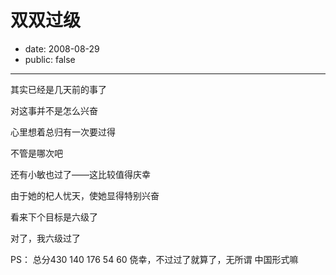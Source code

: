 # 双双过级

- date: 2008-08-29
- public: false

--------------------------


其实已经是几天前的事了

对这事并不是怎么兴奋

心里想着总归有一次要过得

不管是哪次吧

还有小敏也过了——这比较值得庆幸

由于她的杞人忧天，使她显得特别兴奋

看来下个目标是六级了

对了，我六级过了

PS： 总分430
140 176 54 60
侥幸，不过过了就算了，无所谓
中国形式嘛
